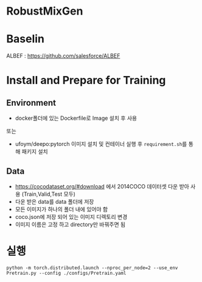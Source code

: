# RobustMixGen

# Baselin 
ALBEF : https://github.com/salesforce/ALBEF

# Install and Prepare for Training
## Environment 
- docker폴더에 있는 Dockerfile로 Image 설치 후 사용 

또는 
- ufoym/deepo:pytorch 이미지 설치 및 컨테이너 실행 후 `requirement.sh`를 통해 패키지 설치 
## Data 
- https://cocodataset.org/#download 에서 2014COCO 데이터셋 다운 받아 사용 (Train,Valid,Test 모두) 
- 다운 받은 data를 data 폴더에 저장 
- 모든 이미지가 하나의 폴더 내에 있어야 함 
- coco.json에 저장 되어 있는 이미지 디렉토리 변경 
- 이미지 이름은 고정 하고 directory만 바꿔주면 됨 

# 실행 
```
python -m torch.distributed.launch --nproc_per_node=2 --use_env Pretrain.py --config ./configs/Pretrain.yaml 
```

